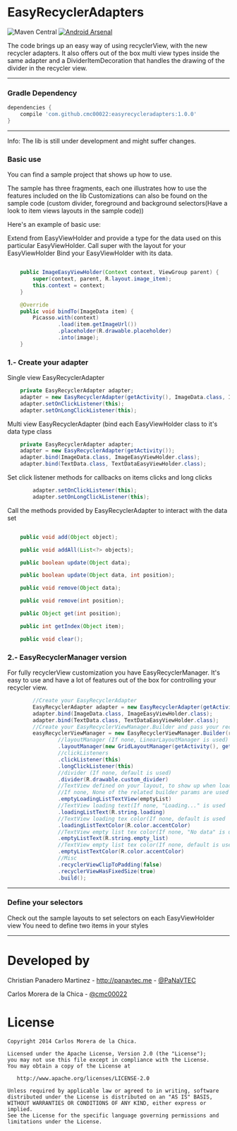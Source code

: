 # EasyRecyclerAdapters

![Maven Central](https://img.shields.io/maven-central/v/com.github.cmc00022/easyrecycleradapters.svg)
[![Android Arsenal](https://img.shields.io/badge/Android%20Arsenal-EasyRecyclerAdapters-brightgreen.svg?style=flat)](https://android-arsenal.com/details/1/1417)

The code brings up an easy way of using recyclerView, with the new recycler adapters. It also offers out of the box multi view types inside the same adapter and a DividerItemDecoration that handles the drawing of the divider in the recycler view.

---

### Gradle Dependency

```Groovy
dependencies {
    compile 'com.github.cmc00022:easyrecycleradapters:1.0.0'
}
```

---

Info: The lib is still under development and might suffer changes.

### Basic use

You can find a sample project that shows up how to use.

The sample has three fragments, each one illustrates how to use the features included on the lib
Customizations can also be found on the sample code (custom divider, foreground and background selectors(Have a look to item views layouts in the sample code))

Here's an example of basic use:

Extend from EasyViewHolder and provide a type for the data used on this particular EasyViewHolder.
Call super with the layout for your EasyViewHolder
Bind your EasyViewHolder with its data.

```java

    public ImageEasyViewHolder(Context context, ViewGroup parent) {
        super(context, parent, R.layout.image_item);
        this.context = context;
    }

    @Override
    public void bindTo(ImageData item) {
        Picasso.with(context)
                .load(item.getImageUrl())
                .placeholder(R.drawable.placeholder)
                .into(image);
    }
```

### 1.- Create your adapter

Single view EasyRecyclerAdapter

```java
    private EasyRecyclerAdapter adapter;
    adapter = new EasyRecyclerAdapter(getActivity(), ImageData.class, ImageEasyViewHolder.class);
    adapter.setOnClickListener(this);
    adapter.setOnLongClickListener(this);
```

Multi view EasyRecyclerAdapter (bind each EasyViewHolder class to it's data type class

```java
    private EasyRecyclerAdapter adapter;
    adapter = new EasyRecyclerAdapter(getActivity());
    adapter.bind(ImageData.class, ImageEasyViewHolder.class);
    adapter.bind(TextData.class, TextDataEasyViewHolder.class);

```

Set click listener methods for callbacks on items clicks and long clicks

```java
        adapter.setOnClickListener(this);
        adapter.setOnLongClickListener(this);
```

Call the methods provided by EasyRecyclerAdapter to interact with the data set

```java

    public void add(Object object);

    public void addAll(List<?> objects);

    public boolean update(Object data);

    public boolean update(Object data, int position);

    public void remove(Object data);

    public void remove(int position);

    public Object get(int position);

    public int getIndex(Object item);

    public void clear();

```

### 2.- EasyRecyclerManager version

For fully recyclerView customization you have EasyRecyclerManager. It's easy to use and have a lot of features out of the box for controlling your recycler view.

```java
        //Create your EasyRecyclerAdapter
        EasyRecyclerAdapter adapter = new EasyRecyclerAdapter(getActivity());
        adapter.bind(ImageData.class, ImageEasyViewHolder.class);
        adapter.bind(TextData.class, TextDataEasyViewHolder.class);
        //Create your EasyRecyclerViewManager.Builder and pass your recyclerView and your EasyRecyclerAdapter
        easyRecyclerViewManager = new EasyRecyclerViewManager.Builder(recyclerView, adapter)
                //layoutManager (If none, LinearLayoutManager is used)
                .layoutManager(new GridLayoutManager(getActivity(), getResources().getInteger(R.integer.grid_columns)))
                //clickListeners
                .clickListener(this)
                .longClickListener(this)
                //divider (If none, default is used)
                .divider(R.drawable.custom_divider)
                //TextView defined on your layout, to show up when loading your data or the recyclerView has not data
                //If none, None of the related builder params are used
                .emptyLoadingListTextView(emptyList)
                //TextView loading text(If none, "Loading..." is used
                .loadingListText(R.string.loading)
                //TextView loading tex color(If none, default is used
                .loadingListTextColor(R.color.accentColor)
                //TextView empty list tex color(If none, "No data" is used
                .emptyListText(R.string.empty_list)
                //TextView empty list tex color(If none, default is used
                .emptyListTextColor(R.color.accentColor)
                //Misc
                .recyclerViewClipToPadding(false)
                .recyclerViewHasFixedSize(true)
                .build();
```
---

### Define your selectors

Check out the sample layouts to set selectors on each EasyViewHolder view
You need to define two items in your styles

---

Developed by
=======

Christian Panadero Martinez - <a href="http://panavtec.me">http://panavtec.me</a> - <a href="https://github.com/PaNaVTEC">@PaNaVTEC</a>

Carlos Morera de la Chica - <a href="https://github.com/cmc00022">@cmc00022</a>

License
=======

    Copyright 2014 Carlos Morera de la Chica.

    Licensed under the Apache License, Version 2.0 (the "License");
    you may not use this file except in compliance with the License.
    You may obtain a copy of the License at

       http://www.apache.org/licenses/LICENSE-2.0

    Unless required by applicable law or agreed to in writing, software
    distributed under the License is distributed on an "AS IS" BASIS,
    WITHOUT WARRANTIES OR CONDITIONS OF ANY KIND, either express or implied.
    See the License for the specific language governing permissions and
    limitations under the License.
